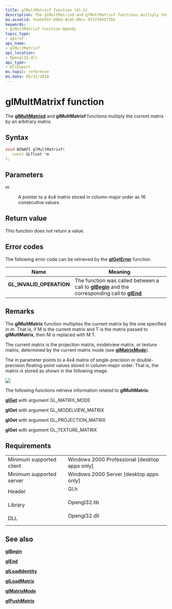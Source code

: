 ```yaml
---
title: glMultMatrixf function (Gl.h)
description: The glMultMatrixd and glMultMatrixf functions multiply the current matrix by an arbitrary matrix.
ms.assetid: fea5e557-09bd-4c45-89cc-9f3739b577bb
keywords:
- glMultMatrixf function OpenGL
topic_type:
- apiref
api_name:
- glMultMatrixf
api_location:
- Opengl32.dll
api_type:
- DllExport
ms.topic: reference
ms.date: 05/31/2018
---
```


# glMultMatrixf function

The [**glMultMatrixd**](glmultmatrixd.md) and **glMultMatrixf** functions multiply the current matrix by an arbitrary matrix.

## Syntax


```C++
void WINAPI glMultMatrixf(
   const GLfloat *m
);
```



## Parameters

<dl> <dt>

*m* 
</dt> <dd>

A pointer to a 4x4 matrix stored in column-major order as 16 consecutive values.

</dd> </dl>

## Return value

This function does not return a value.

## Error codes

The following error code can be retrieved by the [**glGetError**](glgeterror.md) function.



| Name                                                                                                  | Meaning                                                                                                                               |
|-------------------------------------------------------------------------------------------------------|---------------------------------------------------------------------------------------------------------------------------------------|
| <dl> <dt>**GL\_INVALID\_OPERATION**</dt> </dl> | The function was called between a call to [**glBegin**](glbegin.md) and the corresponding call to [**glEnd**](glend.md).<br/> |



## Remarks

The **glMultMatrix** function multiplies the current matrix by the one specified in *m*. That is, if M is the current matrix and T is the matrix passed to **glMultMatrix**, then M is replaced with M   T.

The current matrix is the projection matrix, modelview matrix, or texture matrix, determined by the current matrix mode (see [**glMatrixMode**](glmatrixmode.md)).

The *m* parameter points to a 4x4 matrix of single-precision or double-precision floating-point values stored in column-major order. That is, the matrix is stored as shown in the following image.

![](images/multi01.png)

The following functions retrieve information related to **glMultMatrix**:

[**glGet**](glgetbooleanv--glgetdoublev--glgetfloatv--glgetintegerv.md) with argument GL\_MATRIX\_MODE

**glGet** with argument GL\_MODELVIEW\_MATRIX

**glGet** with argument GL\_PROJECTION\_MATRIX

**glGet** with argument GL\_TEXTURE\_MATRIX

## Requirements



|                                     |                                                                                         |
|-------------------------------------|-----------------------------------------------------------------------------------------|
| Minimum supported client<br/> | Windows 2000 Professional \[desktop apps only\]<br/>                              |
| Minimum supported server<br/> | Windows 2000 Server \[desktop apps only\]<br/>                                    |
| Header<br/>                   | <dl> <dt>Gl.h</dt> </dl>         |
| Library<br/>                  | <dl> <dt>Opengl32.lib</dt> </dl> |
| DLL<br/>                      | <dl> <dt>Opengl32.dll</dt> </dl> |



## See also

<dl> <dt>

[**glBegin**](glbegin.md)
</dt> <dt>

[**glEnd**](glend.md)
</dt> <dt>

[**glLoadIdentity**](glloadidentity.md)
</dt> <dt>

[**glLoadMatrix**](glloadmatrix.md)
</dt> <dt>

[**glMatrixMode**](glmatrixmode.md)
</dt> <dt>

[**glPushMatrix**](glpushmatrix.md)
</dt> </dl>

 

 





